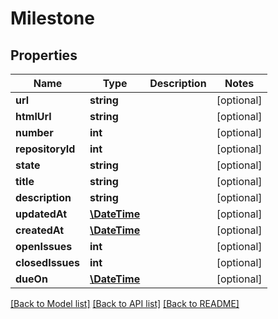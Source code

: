 # Milestone

## Properties

Name | Type | Description | Notes
------------ | ------------- | ------------- | -------------
**url** | **string** |  | [optional] 
**htmlUrl** | **string** |  | [optional] 
**number** | **int** |  | [optional] 
**repositoryId** | **int** |  | [optional] 
**state** | **string** |  | [optional] 
**title** | **string** |  | [optional] 
**description** | **string** |  | [optional] 
**updatedAt** | [**\DateTime**](\DateTime.md) |  | [optional] 
**createdAt** | [**\DateTime**](\DateTime.md) |  | [optional] 
**openIssues** | **int** |  | [optional] 
**closedIssues** | **int** |  | [optional] 
**dueOn** | [**\DateTime**](\DateTime.md) |  | [optional] 

[[Back to Model list]](../../README.md#documentation-for-models) [[Back to API list]](../../README.md#documentation-for-api-endpoints) [[Back to README]](../../README.md)


